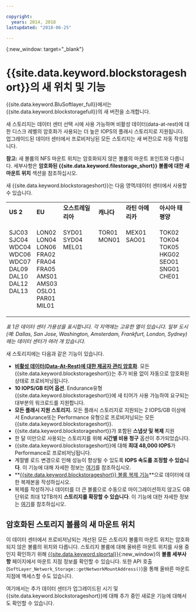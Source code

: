 ```yaml
---

copyright:
  years: 2014, 2018
lastupdated: "2018-06-25"

---
```

{:new_window: target="_blank"}

# {{site.data.keyword.blockstorageshort}}의 새 위치 및 기능

{{site.data.keyword.BluSoftlayer_full}}에서는 {{site.data.keyword.blockstoragefull}}의 새 버전을 소개합니다.

새 스토리지는 데이터 센터 선택 시에 사용 가능하며 비활성 데이터(data-at-rest)에 대한 디스크 레벨의 암호화가 사용되는 더 높은 IOPS의 플래시 스토리지로 지원됩니다. 업그레이드된 데이터 센터에서 프로비저닝된 모든 스토리지는 새 버전으로 자동 작성됩니다.

**참고:** 새 볼륨의 NFS 마운트 위치는 암호화되지 않은 볼륨의 마운트 포인트와 다릅니다. 세부사항은 **암호화된 {{site.data.keyword.filestorage_short}} 볼륨에 대한 새 마운트 위치** 섹션을 참조하십시오.

새 {{site.data.keyword.blockstorageshort}}는 다음 영역/데이터 센터에서 사용할 수 있습니다.
<table role="presentation">
	 <tr>
	   <td><strong>US 2</strong></td>
	   <td><strong>EU</strong></td>
	   <td><strong>오스트레일리아</strong></td>
	   <td><strong>캐나다</strong></td>
	   <td><strong>라틴 아메리카</strong></td>
	   <td><strong>아시아 태평양</strong></td>
	</tr>
	<tr>
	   <td><p>SJC03<br />
		SJC04<br />
		WDC04<br />
		WDC06<br />
		WDC07<br />
		DAL09<br />
		DAL10<br />
		DAL12<br />
		DAL13<br /><br /><br /></p>
	   </td>
	   <td><p>LON02<br />
		LON04<br />
		LON06<br />
		FRA02<br />
		FRA04<br />
		FRA05<br />
		AMS01<br />
		AMS03<br />
		OSLO1<br />
		PAR01<br />
		MIL01</p>
            </td>
	    <td><p>SYD01<br />
		SYD04<br />
		MEL01<br /><br /><br /><br /><br /><br /><br /><br /><br /></p>
	    </td>
	    <td><p>TOR01<br />
		MON01<br /><br /><br /><br /><br /><br /><br /><br /><br /><br /></p>
	    </td>
	    <td><p>MEX01<br />SAO01<br /><br /><br /><br /><br /><br /><br /><br /><br /><br /></p>
	    </td>
	    <td><p>TOK02<br />
    TOK04<br />
    TOK05<br/>
		HKG02<br />
		SEO01<br />
		SNG01<br />
		CHE01<br /><br /><br /><br /><br /></p>
	   </td>
	</tr>
</table>

*표 1은 데이터 센터 가용성을 표시합니다. 각 지역에는 고유한 열이 있습니다. 일부 도시(예: Dallas, San Jose, Washington, Amsterdam, Frankfurt, London, Sydney)에는 데이터 센터가 여러 개 있습니다.*

새 스토리지에는 다음과 같은 기능이 있습니다.

- **[비활성 데이터(Data-At-Rest)에 대한 제공자 관리 암호화](block-file-storage-encryption-rest.html)**.
  모든 {{site.data.keyword.blockstorageshort}}는 추가 비용 없이 자동으로 암호화된 상태로 프로비저닝됩니다.
- **10 IOPS/GB 티어 옵션**.
  Endurance유형 {{site.data.keyword.blockstorageshort}}에 새 티어가 사용 가능하여 요구되는 대부분의 워크로드를 지원합니다.
- **모든 플래시 지원 스토리지.**
  모든 플래시 스토리지로 지원되는 2 IOPS/GB 이상에서 Endurance또는 Performance 유형으로 프로비저닝되는 모든 {{site.data.keyword.blockstorageshort}}.
- {{site.data.keyword.blockstorageshort}}가 포함된 **스냅샷 및 복제** 지원
- 한 달 미만으로 사용되는 스토리지를 위해 **시간별 비용 청구** 옵션이 추가되었습니다.
- {{site.data.keyword.blockstorageshort}}에 대해 **최대 48,000 IOPS**가 Performance로 프로비저닝됩니다.
- 계절별 로드 변경으로 인해 성능이 향상될 수 있도록 **IOPS 속도를 조정할 수 있습니다**. 이 기능에 대해 자세한 정보는 [여기](adjustable-iops.html)를 참조하십시오.
- **[{{site.data.keyword.blockstorageshort}} 볼륨 복제 기능](how-to-create-duplicate-volume.html)**으로 데이터에 대한 복제본을 작성하십시오.
- 복제를 작성하거나 데이터를 더 큰 볼륨으로 수동으로 마이그레이션하지 않고도 GB 단위로 최대 12TB까지 **스토리지를 확장할 수 있습니다**. 이 기능에 대한 자세한 정보는 [여기](expandable_block_storage.html)를 참조하십시오.

## 암호화된 스토리지 볼륨의 새 마운트 위치

이 데이터 센터에서 프로비저닝되는 개선된 모든 스토리지 볼륨의 마운트 위치는 암호화되지 않은 볼륨의 위치와 다릅니다. 스토리지 볼륨에 대해 올바른 마운트 위치를 사용 중인지 확인하기 위해 [{{site.data.keyword.slportal}}](https://control.softlayer.com/){:new_window}의 **볼륨 세부사항** 페이지에서 마운트 지점 정보를 확인할 수 있습니다. 또한 API 호출(`SoftLayer_Network_Storage::getNetworkMountAddress()`)을 통해 올바른 마운트 지점에 액세스할 수도 있습니다.

여기에서는 추가 데이터 센터가 업그레이드된 시기 및 {{site.data.keyword.blockstorageshort}}에 대해 추가 중인 새로운 기능에 대해서도 확인할 수 있습니다.

